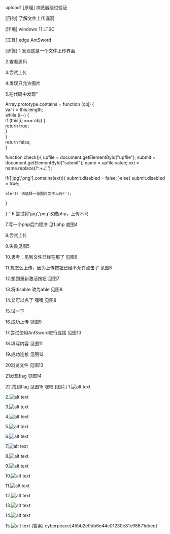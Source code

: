 upload1
[原理]
浏览器绕过验证

[目的]
了解文件上传漏洞

[环境]
windows 11 LTSC

[工具]
edge
AntSword

[步骤]
1.发现这是一个文件上传界面

2.查看源码

3.尝试上传

4.发现只允许图片

5.在代码中发现"
 

Array.prototype.contains = function (obj) {  
    var i = this.length;  
    while (i--) {  
        if (this[i] === obj) {  
            return true;  
        }  
    }  
    return false;  
}  

function check(){
upfile = document.getElementById("upfile");
submit = document.getElementById("submit");
name = upfile.value;
ext = name.replace(/^.+\./,'');

if(['jpg','png'].contains(ext)){
	submit.disabled = false;
}else{
	submit.disabled = true;

	alert('请选择一张图片文件上传!');
}


}
"
6.尝试将'jpg','png'改成php，上传木马

7.写一个php后门程序 见1.php 或图4

8.尝试上传

9.失败见图5

10.思考：见到文件已经在那了 见图6

11.想怎么上传，因为上传按钮已经不允许点击了 见图6

12.想到重新激活按钮 见图7

13.将disable 改为able 见图8

14.又可以点了 嘿嘿 见图8

15.试一下

16.成功上传 见图9

17.尝试使用AntSword进行连接 见图10

18.填写内容 见图11

19.成功连接 见图12

20浏览文件 见图13

21发现flag 见图14

22.找到flag 见图15 嘿嘿
[图片]
1.![alt text]({CD0D831A-A61D-4032-90E6-4C877636C84A}.png)

2.![alt text](image.png)

3.![alt text](image-1.png)

4.![alt text](image-2.png)

5.![alt text](image-3.png)

6.![alt text](image-4.png)

7.![alt text](image-5.png)

8.![alt text](image-6.png)

9.![alt text](image-7.png)

10.![alt text]({51FA584C-BC15-4404-9E6A-6ECA30E5CD69}.png)

11.![alt text]({B457BF8F-4ED2-4709-85D0-5D495C640333}.png)

12.![alt text]({465C9A27-DF30-4C39-94D0-F270542364B7}.png)

13.![alt text]({86CED542-67CC-47C7-9538-5269C3966820}.png)

14.![alt text]({1D38A005-3402-443B-A305-099CB327C9CF}.png)

15.![alt text]({44484FE2-0598-4C8A-9789-1E5BD8092A3D}.png)
[答案]
cyberpeace{45bb2e0db6e44c01230c81c98671dbee}